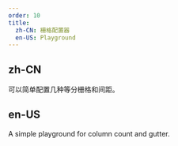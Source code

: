 ```yaml
---
order: 10
title:
  zh-CN: 栅格配置器
  en-US: Playground
---
```


## zh-CN

可以简单配置几种等分栅格和间距。

## en-US

A simple playground for column count and gutter.

<style>
[data-theme="dark"] #components-grid-demo-playground [class~='ant-col'] > div {
  background: #028ac8;
}
</style>
